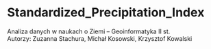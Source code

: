 # Standardized_Precipitation_Index
Analiza danych w naukach o Ziemi – Geoinformatyka II st.<br/>
Autorzy: Zuzanna Stachura, Michał Kosowski, Krzysztof Kowalski
